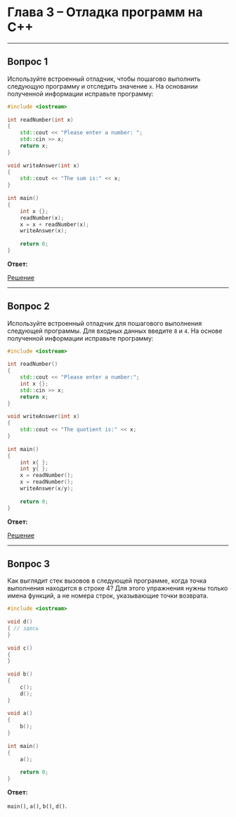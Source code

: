 # Глава 3 – Отладка программ на C++

___

## Вопрос 1

Используйте встроенный отладчик, чтобы пошагово выполнить следующую программу и отследить значение `x`. На основании полученной информации исправьте программу:

```cpp
#include <iostream>
 
int readNumber(int x)
{
    std::cout << "Please enter a number: ";
    std::cin >> x;
    return x;
}
 
void writeAnswer(int x)
{
    std::cout << "The sum is:" << x;
}
 
int main()
{
    int x {};
    readNumber(x);
    x = x + readNumber(x);
    writeAnswer(x);
 
    return 0;
}
```

__Ответ:__

[Решение](Вопрос_1/Вопрос_1.cpp)
___

## Вопрос 2

Используйте встроенный отладчик для пошагового выполнения следующей программы. Для входных данных введите `8` и `4`. На основе полученной информации исправьте программу:

```cpp
#include <iostream>
 
int readNumber()
{
    std::cout << "Please enter a number:";
    int x {};
    std::cin >> x;
    return x;
}
 
void writeAnswer(int x)
{
    std::cout << "The quotient is:" << x;
}
 
int main()
{
    int x{ };
    int y{ };
    x = readNumber();
    x = readNumber();
    writeAnswer(x/y);
 
    return 0;
}
```

__Ответ:__

[Решение](Вопрос_2/Вопрос_2.cpp)
___

## Вопрос 3

Как выглядит стек вызовов в следующей программе, когда точка выполнения находится в строке 4? Для этого упражнения нужны только имена функций, а не номера строк, указывающие точки возврата.

```cpp
#include <iostream>
 
void d()
{ // здесь
}
 
void c()
{
}
 
void b()
{
    c();
    d();
}
 
void a()
{
    b();
}
 
int main()
{
    a();
 
    return 0;
}
```

__Ответ:__

`main()`, `a()`, `b()`, `d()`.
